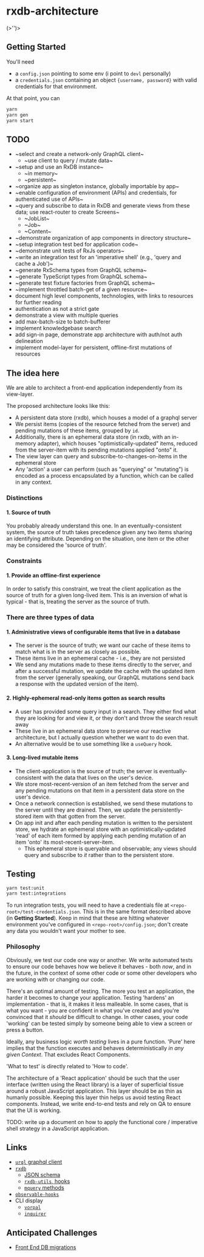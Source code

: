 # rxdb-architecture

(>'')>

## Getting Started

You'll need

- a `config.json` pointing to some env (i point to `devl` personally)
- a `credentials.json` containing an object `{username, password}` with valid credentials for that environment.

At that point, you can

```sh
yarn
yarn gen
yarn start
```

## TODO

- ~select and create a network-only GraphQL client~
  - ~use client to query / mutate data~
- ~setup and use an RxDB instance~
  - ~in memory~
  - ~persistent~
- ~organize app as singleton instance, globally importable by app~
- ~enable configuration of environment (APIs) and credentials, for authenticated use of APIs~
- ~query and subscribe to data in RxDB and generate views from these data; use react-router to create Screens~
  - ~JobList~
  - ~Job~
  - ~Content~
- ~demonstrate organization of app components in directory structure~
- ~setup integration test bed for application code~
- ~demonstrate unit tests of RxJs operators~
- ~write an integration test for an 'imperative shell' (e.g., 'query and cache a Job')~
- ~generate RxSchema types from GraphQL schema~
- ~generate TypeScript types from GraphQL schema~
- ~generate test fixture factories from GraphQL schema~
- ~implement throttled batch-get of a given resource~
- document high level components, technologies, with links to resources for further reading
- authentication as not a strict gate
- demonstrate a view with multiple queries
- add max-batch-size to batch-bufferer
- implement knowledgebase search
- add sign-in page, demonstrate app architecture with auth/not auth delineation
- implement model-layer for persistent, offline-first mutations of resources

## The idea here

We are able to architect a front-end application independently from its
view-layer.

The proposed architecture looks like this:

- A persistent data store (rxdb), which houses a model of a graphql server
- We persist items (copies of the resource fetched from the server) and
  pending mutations of these items, grouped by `id`.
- Additionally, there is an ephemeral data store (in rxdb, with an
  in-memory adapter), which houses "optimistically-updated" items,
  reduced from the server-item with its pending mutations applied "onto" it.
- The view layer can query and subscribe-to-changes-on-items in the
  ephemeral store
- Any 'action' a user can perform (such as "querying" or "mutating") is
  encoded as a process encapsulated by a function, which can be called in any
  context.

### Distinctions

#### 1. Source of truth

You probably already understand this one.  In an eventually-consistent system, the source of truth takes precedence given any two items sharing an identifying attribute.  Depending on the situation, one item or the other may be considered the 'source of truth'.

### Constraints

#### 1. Provide an offline-first experience

In order to satisfy this constraint, we treat the client application as the source of truth for a given long-lived item. This is an inversion of what is typical - that is, treating the server as the source of truth.

### There are three types of data

#### 1. Administrative views of configurable items that live in a database

- The server is the source of truth; we want our cache of these items to match what is in the server as closely as possible.
- These items live in an ephemeral cache - i.e., they are not persisted
- We send any mutations made to these items directly to the server, and after a successful mutation, we update the cache with the updated item from the server (generally speaking, our GraphQL mutations send back a response with the updated version of the item).

#### 2. Highly-ephemeral read-only items gotten as search results

- A user has provided some query input in a search.  They either find what they are looking for and view it, or they don't and throw the search result away
- These live in an ephemeral data store to preserve our reactive architecture, but I actually question whether we want to do even that.
- An alternative would be to use something like a `useQuery` hook.

#### 3. Long-lived mutable items

- The client-application is the source of truth; the server is eventually-consistent with the data that lives on the user's device.
- We store most-recent-version of an item fetched from the server and any pending mutations on that item in a persistent data store on the user's device.
- Once a network connection is established, we send these mutations to the server until they are drained.  Then, we update the persistently-stored item with that gotten from the server.
- On app init and after each pending mutation is written to the persistent store, we hydrate an ephemeral store with an optimistically-updated 'read' of each item formed by applying each pending mutation of an item 'onto' its most-recent-server-item.
  - This ephemeral store is queryable and observable; any views should query and subscribe to _it_ rather than to the persistent store.

## Testing

```sh
yarn test:unit
yarn test:integrations
```

To run integration tests, you will need to have a credentials file at `<repo-root>/test-credentials.json`.  This is in the same format described above (in __Getting Started__).  Keep in mind that these are hitting whatever environment you've configured in `<repo-root>/config.json`; don't create any data you wouldn't want your mother to see.

### Philosophy

Obviously, we test our code one way or another.  We write automated tests to ensure our code behaves how we believe it behaves - both _now_, and in the future, in the context of some other code or some other developers who are working with or changing our code.

There's an optimal amount of testing.  The more you test an application, the harder it becomes to change your application.  Testing 'hardens' an implementation - that is, it makes it less malleable.  In some cases, that is what you want - you are confident in what you've created and you're convinced that it _should_ be difficult to change.  In other cases, your code 'working' can be tested simply by someone being able to view a screen or press a button.

Ideally, any business logic _worth testing_ lives in a pure function.  'Pure' here implies that the function executes and behaves deterministically _in any given Context_.  That excludes React Components.

'What to test' is directly related to 'How to code'.

The architecture of a 'React application' should be such that the user interface (written using the React library) is a layer of superficial tissue around a robust JavaScript application.  This layer should be as thin as humanly possible.  Keeping this layer thin helps us avoid testing React components.  Instead, we write end-to-end tests and rely on QA to ensure that the UI is working.

TODO: write up a document on how to apply the functional core / imperative shell strategy in a JavaScript application.

## Links

- [`urql` graphql client](https://formidable.com/open-source/urql/docs/api/core/)
- [`rxdb`](https://rxdb.info/)
  - [JSON schema](https://json-schema.org/learn/getting-started-step-by-step)
  - [`rxdb-utils`, hooks](https://github.com/rafamel/rxdb-utils#hooks)
  - [`mquery` methods](https://github.com/aheckmann/mquery/blob/master/README.md)
- [`observable-hooks`](https://github.com/crimx/observable-hooks/blob/master/docs/api/README.md#useobservablestate)
- CLI display
  - [`vorpal`](https://github.com/dthree/vorpal/)
  - [`inquirer`](https://github.com/SBoudrias/Inquirer.js/)

## Anticipated Challenges

- [Front End DB migrations](https://rxdb.info/questions-answers.html)
